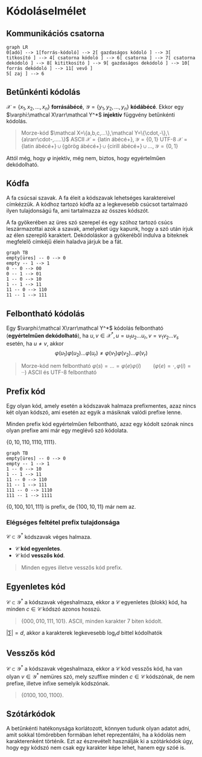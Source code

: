 # Kódoláselmélet
## Kommunikációs csatorna
```mermaid
graph LR
0[adó] --> 1[forrás-kódoló] --> 2[ gazdaságos kódoló ] --> 3[ titkosító ] --> 4[ csatorna kódoló ] --> 6[ csatorna ] --> 7[ csatorna dekódoló ] --> 8[ kititkosító ] --> 9[ gazdaságos dekódoló ] --> 10[ forrás dekódoló ] --> 11[ vevő ]
5[ zaj ] --> 6
```
## Betűnkénti kódolás
$\mathcal X=\{x_1,x_2,...,x_n\}$ **forrásábécé**, $\mathcal Y=\{y_1,y_2,...,y_n\}$ **kódábécé**. Ekkor egy $\varphi:\mathcal X\rarr\mathcal Y^*$ **injektív** függvény betűnkénti kódolás.
> Morze-kód $\mathcal X=\{a,b,c,...\},\mathcal Y=\{\cdot,-\},\{a\rarr\cdot-,.....\}$
> ASCII $\mathcal X=\{\text{latin ábécé}+\},\mathcal Y=\{0,1\}$
> UTF-8 $\mathcal X=\{\text{latin ábécé}+\}\cup\{\text{görög ábécé}+\}\cup\{\text{cirill ábécé}+\}\cup...,\mathcal Y=\{0,1\}$

Attól még, hogy $\varphi$ injektív, még nem, biztos, hogy egyértelműen dekódolható.
## Kódfa
A fa csúcsai szavak.
A fa éleit a kódszavak lehetséges karaktereivel címkézzük.
A kódhoz tartozó kódfa az a legkevesebb csúcsot tartalmazó ilyen tulajdonságú fa, ami tartalmazza az összes kódszót.

A fa gyökerében az üres szó szerepel és egy szóhoz tartozó csúcs leszármazottai azok a szavak, amelyeket úgy kapunk, hogy a szó után írjuk az élen szereplő karaktert.
Dekódoláskor a gyökeréből indulva a biteknek megfelelő címkéjű élein haladva járjuk be a fát.
```mermaid
graph TB
empty[üres] -- 0 --> 0
empty -- 1 --> 1
0 -- 0 --> 00
0 -- 1 --> 01
1 -- 0 --> 10
1 -- 1 --> 11
11 -- 0 --> 110
11 -- 1 --> 111
```
## Felbontható kódolás
Egy $\varphi:\mathcal X\rarr\mathcal Y^*$ kódolás felbontható (**egyértelműen dekódolható**), ha $u,v\in\mathcal X^*,u=u_1u_2...u_r,v=v_1v_2...v_s$ esetén, ha $u\ne v$, akkor
$$
\varphi(u_1)\varphi(u_2)...\varphi(u_r)\ne\varphi(v_1)\varphi(v_2)...\varphi(v_r)
$$
> Morze-kód nem felbontható $\varphi(s)=...=\varphi(e)\varphi(i)\qquad(\varphi(e)=\cdot,\varphi(i)=\cdot\cdot)$
> ASCII és UTF-8 felbontható
## Prefix kód
Egy olyan kód, amely esetén a kódszavak halmaza prefixmentes, azaz nincs két olyan kódszó, ami esetén az egyik a másiknak valódi prefixe lenne.

Minden prefix kód egyértelműen felbontható, azaz egy kódolt szónak nincs olyan prefixe ami már egy meglévő szó kódolata.

$\{0,10,110,1110,1111\}$.
```mermaid
graph TB
empty[üres] -- 0 --> 0
empty -- 1 --> 1
1 -- 0 --> 10
1 -- 1 --> 11
11 -- 0 --> 110
11 -- 1 --> 111
111 -- 0 --> 1110
111 -- 1 --> 1111
```
$\{0,100,101,111\}$ is prefix, de $\{100,10,11\}$ már nem az.
### Elégséges feltétel prefix tulajdonsága
$\mathcal C\subset\mathcal Y^*$ kódszavak véges halmaza.
* $\mathcal C$ **kód egyenletes**.
* $\mathcal C$ kód **vesszős kód**.
> Minden egyes illetve vesszős kód prefix.
## Egyenletes kód
$\mathcal C\subset\mathcal Y^*$ a kódszavak végeshalmaza, ekkor a $\mathcal C$ egyenletes (blokk) kód, ha minden $c\in\mathcal C$ kódszó azonos hosszú.
> $\{000,010,111,101\}$.
>  ASCII, minden karakter $7$ biten kódolt.

$\vert\sum\vert=d$, akkor a karakterek legkevesebb $\log_rd$ bittel kódolhatók
## Vesszős kód
$\mathcal C\subset\mathcal Y^*$ a kódszavak végeshalmaza, ekkor a  $\mathcal C$ kód vesszős kód, ha van olyan $v\in\mathcal Y^*$ nemüres szó, mely szuffixe minden $c\in\mathcal C$ kódszónak, de nem prefixe, illetve infixe semelyik kódszónak.
> $\{0100,100,1100\}$.
## Szótárkódok
A betűnkénti hatékonysága korlátozott, könnyen tudunk olyan adatot adni, amit sokkal tömörebben formában lehet reprezentálni, ha a kódolás nem karakterenként történik.
Ezt az észrevételt használják ki a szótárkódok úgy, hogy egy kódszó nem csak egy karakter képe lehet, hanem egy szóé is.
<!--stackedit_data:
eyJoaXN0b3J5IjpbLTEyMjMwODc5MzVdfQ==
-->